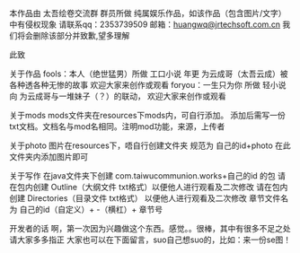 本作品由 太吾绘卷交流群 群员所做
纯属娱乐作品，如该作品（包含图片/文字）中有侵权现象
请联系qq：2353739509 邮箱：huangwq@jrtechsoft.com.cn
我们将会删除该部分并致歉,望多理解

此致

关于作品
fools：本人（绝世猛男）所做 工口小说 年更 为云成哥（太吾云成）被各种透各种无惨的故事
欢迎大家来创作或观看
foryou：一生只为你 所做 轻小说向 为云成哥与一堆妹子（？）的联动， 
欢迎大家来创作或观看


关于mods
mods文件夹在resources下mods内，可自行添加。
添加后需写一份txt文档。文档名与mod名相同。注明mod功能，来源，上传者

关于photo
图片在resources下，唔自行创建文件夹 规范为 自己的id+photo 在此文件夹内添加图片即可

关于写作
在java文件夹下创建 com.taiwucommunion.works+自己的id 的包
请在包内创建 Outline（大纲文件 txt格式）以便他人进行观看及二次修改
请在包内创建 Directories（目录文件 txt格式） 以便他人进行观看及二次修改
章节文件名为 自己的id（自定义）+ -（横杠）+ 章节号

开发者的话
啊，第一次因为兴趣做这个东西。感觉。。很棒，其中有很多不足之处请大家多多指正
大家也可以在下面留言，suo自己想suo的，比如：来一份se图！